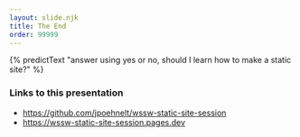```yaml
---
layout: slide.njk
title: The End
order: 99999
---
```


{% predictText "answer using yes or no, should I learn how to make a static site?" %}

### Links to this presentation

- https://github.com/jpoehnelt/wssw-static-site-session
- https://wssw-static-site-session.pages.dev